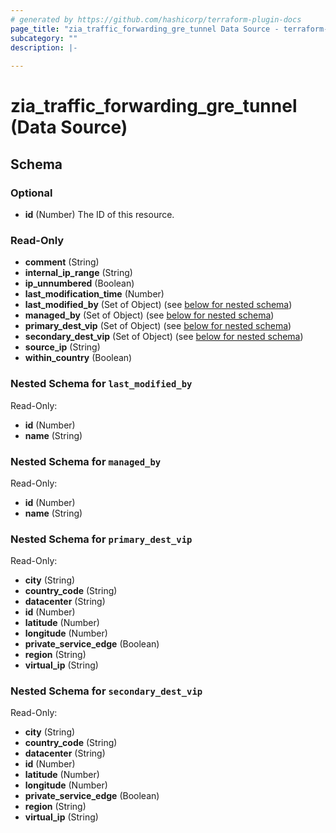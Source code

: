 ```yaml
---
# generated by https://github.com/hashicorp/terraform-plugin-docs
page_title: "zia_traffic_forwarding_gre_tunnel Data Source - terraform-provider-zia"
subcategory: ""
description: |-
  
---
```


# zia_traffic_forwarding_gre_tunnel (Data Source)





<!-- schema generated by tfplugindocs -->
## Schema

### Optional

- **id** (Number) The ID of this resource.

### Read-Only

- **comment** (String)
- **internal_ip_range** (String)
- **ip_unnumbered** (Boolean)
- **last_modification_time** (Number)
- **last_modified_by** (Set of Object) (see [below for nested schema](#nestedatt--last_modified_by))
- **managed_by** (Set of Object) (see [below for nested schema](#nestedatt--managed_by))
- **primary_dest_vip** (Set of Object) (see [below for nested schema](#nestedatt--primary_dest_vip))
- **secondary_dest_vip** (Set of Object) (see [below for nested schema](#nestedatt--secondary_dest_vip))
- **source_ip** (String)
- **within_country** (Boolean)

<a id="nestedatt--last_modified_by"></a>
### Nested Schema for `last_modified_by`

Read-Only:

- **id** (Number)
- **name** (String)


<a id="nestedatt--managed_by"></a>
### Nested Schema for `managed_by`

Read-Only:

- **id** (Number)
- **name** (String)


<a id="nestedatt--primary_dest_vip"></a>
### Nested Schema for `primary_dest_vip`

Read-Only:

- **city** (String)
- **country_code** (String)
- **datacenter** (String)
- **id** (Number)
- **latitude** (Number)
- **longitude** (Number)
- **private_service_edge** (Boolean)
- **region** (String)
- **virtual_ip** (String)


<a id="nestedatt--secondary_dest_vip"></a>
### Nested Schema for `secondary_dest_vip`

Read-Only:

- **city** (String)
- **country_code** (String)
- **datacenter** (String)
- **id** (Number)
- **latitude** (Number)
- **longitude** (Number)
- **private_service_edge** (Boolean)
- **region** (String)
- **virtual_ip** (String)


